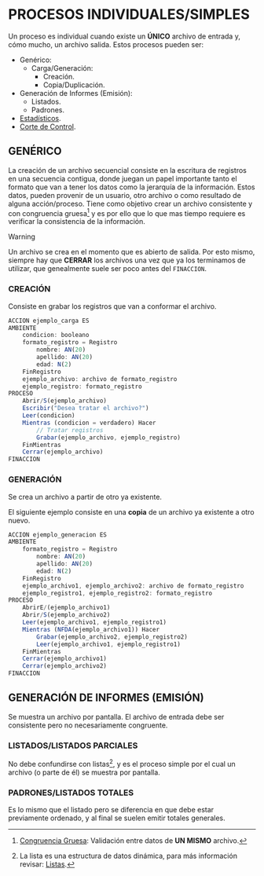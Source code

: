# PROCESOS INDIVIDUALES/SIMPLES
Un proceso es individual cuando existe un **ÚNICO** archivo de entrada y, cómo mucho, un archivo salida. 
Estos procesos pueden ser:
- Genérico:
    - Carga/Generación:
      + Creación.
      + Copia/Duplicación.
- Generación de Informes (Emisión):
    - Listados.
    - Padrones.
- [Estadísticos](../Arreglos/3.%20Procesos%20Estadisticos.md).
- [Corte de Control](2.%20Corte%20de%20control.md).

## GENÉRICO
La creación de un archivo secuencial consiste en la escritura de registros en una secuencia contigua, donde juegan un papel importante tanto el formato que van a tener los datos como la jerarquía de la información. Estos datos, pueden provenir de un usuario, otro archivo o como resultado de alguna acción/proceso. Tiene como objetivo crear un archivo consistente y con congruencia gruesa[^2] y es por ello que lo que mas tiempo requiere es verificar la consistencia de la información.

> [!WARNING]
> Un archivo se crea en el momento que es abierto de salida. Por esto mismo, siempre hay que **CERRAR** los archivos una vez que ya los terminamos de utilizar, que genealmente suele ser poco antes del ```FINACCION```.

### CREACIÓN
Consiste en grabar los registros que van a conformar el archivo.
```js
ACCION ejemplo_carga ES
AMBIENTE
    condicion: booleano
    formato_registro = Registro
        nombre: AN(20)
        apellido: AN(20)
        edad: N(2)
    FinRegistro
    ejemplo_archivo: archivo de formato_registro
    ejemplo_registro: formato_registro
PROCESO
    Abrir/S(ejemplo_archivo)
    Escribir("Desea tratar el archivo?")
    Leer(condicion)
    Mientras (condicion = verdadero) Hacer
        // Tratar registros
        Grabar(ejemplo_archivo, ejemplo_registro)
    FinMientras
    Cerrar(ejemplo_archivo)
FINACCION
```
### GENERACIÓN
Se crea un archivo a partir de otro ya existente.

El siguiente ejemplo consiste en una **copia** de un archivo ya existente a otro nuevo.
```js
ACCION ejemplo_generacion ES
AMBIENTE
    formato_registro = Registro
        nombre: AN(20)
        apellido: AN(20)
        edad: N(2)
    FinRegistro
    ejemplo_archivo1, ejemplo_archivo2: archivo de formato_registro
    ejemplo_registro1, ejemplo_registro2: formato_registro
PROCESO
    AbrirE/(ejemplo_archivo1)
    Abrir/S(ejemplo_archivo2)
    Leer(ejemplo_archivo1, ejemplo_registro1)
    Mientras (NFDA(ejemplo_archivo1)) Hacer
        Grabar(ejemplo_archivo2, ejemplo_registro2)
        Leer(ejemplo_archivo1, ejemplo_registro1)
    FinMientras
    Cerrar(ejemplo_archivo1)
    Cerrar(ejemplo_archivo2)
FINACCION
```

## GENERACIÓN DE INFORMES (EMISIÓN)
Se muestra un archivo por pantalla. El archivo de entrada debe ser consistente pero no necesariamente congruente.
### LISTADOS/LISTADOS PARCIALES
No debe confundirse con listas[^3], y es el proceso simple por el cual un archivo (o parte de él) se muestra por pantalla.
### PADRONES/LISTADOS TOTALES
Es lo mismo que el listado pero se diferencia en que debe estar previamente ordenado, y al final se suelen emitir totales generales.



[^2]: [Congruencia Gruesa](0.%20Archivos%20&%20Registros.md#archivosficheros): Validación entre datos de **UN MISMO** archivo.
[^3]: La lista es una estructura de datos dinámica, para más información revisar: [Listas](../Listas/0.%20Particularizadas%20&%20Generalizadas.md).
